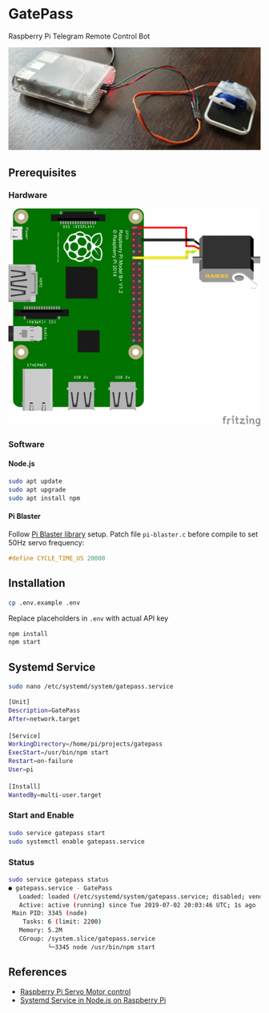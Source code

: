 # GatePass

Raspberry Pi Telegram Remote Control Bot

![Poster](img/pi-servo-remote.jpg)

## Prerequisites

### Hardware

![Scheme](img/pi-servo.png)

### Software

#### Node.js

```bash
sudo apt update
sudo apt upgrade
sudo apt install npm
```

#### Pi Blaster
Follow [Pi Blaster library](https://github.com/sarfata/pi-blaster) setup. Patch file `pi-blaster.c` before compile to set 50Hz servo frequency:

```c
#define CYCLE_TIME_US 20000
```

## Installation

```bash
cp .env.example .env
```

Replace placeholders in `.env` with actual API key

```bash
npm install
npm start
```

## Systemd Service

```bash
sudo nano /etc/systemd/system/gatepass.service
```

```bash
[Unit]
Description=GatePass
After=network.target

[Service]
WorkingDirectory=/home/pi/projects/gatepass
ExecStart=/usr/bin/npm start
Restart=on-failure
User=pi

[Install]
WantedBy=multi-user.target
```

### Start and Enable

```bash
sudo service gatepass start
sudo systemctl enable gatepass.service
```

### Status
```bash
sudo service gatepass status
● gatepass.service - GatePass
   Loaded: loaded (/etc/systemd/system/gatepass.service; disabled; vendor preset: enabled)
   Active: active (running) since Tue 2019-07-02 20:03:46 UTC; 1s ago
 Main PID: 3345 (node)
    Tasks: 6 (limit: 2200)
   Memory: 5.2M
   CGroup: /system.slice/gatepass.service
           └─3345 node /usr/bin/npm start
```

## References

* [Raspberry Pi Servo Motor control](https://tutorials-raspberrypi.com/raspberry-pi-servo-motor-control/)
* [Systemd Service in Node.js on Raspberry Pi](https://medium.com/@simon_prickett/writing-a-systemd-service-in-node-js-on-raspberry-pi-be88d9bc2e8d)
